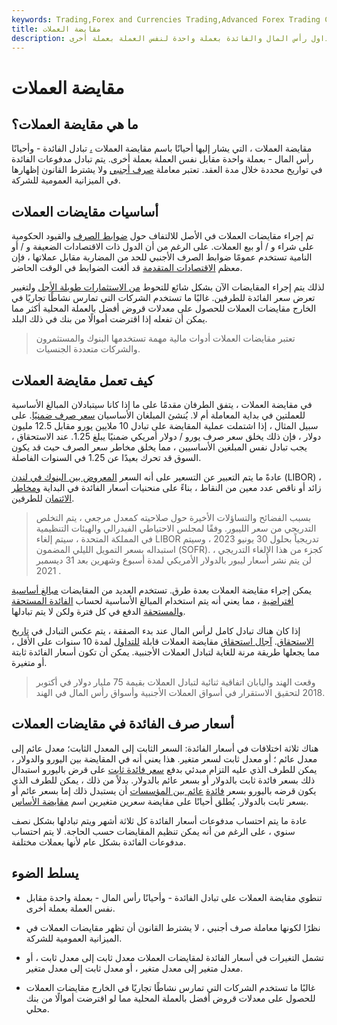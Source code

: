 ```yaml
---
keywords: Trading,Forex and Currencies Trading,Advanced Forex Trading Concepts,Advanced Concepts
title: مقايضة العملات
description: مقايضة العملات هي معاملة صرف أجنبي تتضمن تداول رأس المال والفائدة بعملة واحدة لنفس العملة بعملة أخرى.
---
```


# مقايضة العملات
## ما هي مقايضة العملات؟

مقايضة العملات ، التي يشار إليها أحيانًا باسم مقايضة العملات [،](/swap) تبادل الفائدة - وأحيانًا رأس المال - بعملة واحدة مقابل نفس العملة بعملة أخرى. يتم تبادل مدفوعات الفائدة في تواريخ محددة خلال مدة العقد. تعتبر معاملة [صرف أجنبي](/foreign-exchange) ولا يشترط القانون إظهارها في الميزانية العمومية للشركة.

## أساسيات مقايضات العملات

تم إجراء مقايضات العملات في الأصل للالتفاف حول [ضوابط الصرف](/exchangecontrol) والقيود الحكومية على شراء و / أو بيع العملات. على الرغم من أن الدول ذات الاقتصادات الضعيفة و / أو النامية تستخدم عمومًا ضوابط الصرف الأجنبي للحد من المضاربة مقابل عملاتها ، فإن معظم [الاقتصادات المتقدمة](/developed-economy) قد ألغت الضوابط في الوقت الحاضر.

لذلك يتم إجراء المقايضات الآن بشكل شائع للتحوط [من الاستثمارات طويلة الأجل](/longterminvestments) ولتغيير تعرض سعر الفائدة للطرفين. غالبًا ما تستخدم الشركات التي تمارس نشاطًا تجاريًا في الخارج مقايضات العملات للحصول على معدلات قروض أفضل بالعملة المحلية أكثر مما يمكن أن تفعله إذا اقترضت أموالًا من بنك في ذلك البلد.

> تعتبر مقايضات العملات أدوات مالية مهمة تستخدمها البنوك والمستثمرون والشركات متعددة الجنسيات.

>

## كيف تعمل مقايضة العملات

في مقايضة العملات ، يتفق الطرفان مقدمًا على ما إذا كانا سيتبادلان المبالغ الأساسية للعملتين في بداية المعاملة أم لا. يُنشئ المبلغان الأساسيان [سعر صرف ضمنيًا](/exchangerate). على سبيل المثال ، إذا اشتملت عملية المقايضة على تبادل 10 ملايين يورو مقابل 12.5 مليون دولار ، فإن ذلك يخلق سعر صرف يورو / دولار أمريكي ضمنيًا يبلغ 1.25. عند الاستحقاق ، يجب تبادل نفس المبلغين الأساسيين ، مما يخلق مخاطر سعر الصرف حيث قد يكون السوق قد تحرك بعيدًا عن 1.25 في السنوات الفاصلة.

عادةً ما يتم التعبير عن التسعير على أنه السعر [المعروض بين البنوك في لندن](/libor) (LIBOR) ، زائد أو ناقص عدد معين من النقاط ، بناءً على منحنيات أسعار الفائدة في البداية [ومخاطر الائتمان](/creditrisk) للطرفين.

> بسبب الفضائح والتساؤلات الأخيرة حول صلاحيته كمعدل مرجعي ، يتم التخلص التدريجي من سعر الليبور. وفقًا لمجلس الاحتياطي الفيدرالي والهيئات التنظيمية في المملكة المتحدة ، سيتم إلغاء LIBOR تدريجياً بحلول 30 يونيو 2023 ، وسيتم استبداله بسعر التمويل الليلي المضمون (SOFR). كجزء من هذا الإلغاء التدريجي ، لن يتم نشر أسعار ليبور بالدولار الأمريكي لمدة أسبوع وشهرين بعد 31 ديسمبر 2021 .

>

يمكن إجراء مقايضة العملات بعدة طرق. تستخدم العديد من المقايضات [مبالغ أساسية افتراضية](/notionalprincipalamount) ، مما يعني أنه يتم استخدام المبالغ الأساسية لحساب [الفائدة المستحقة والمستحقة](/interest-due) الدفع في كل فترة ولكن لا يتم تبادلها.

إذا كان هناك تبادل كامل لرأس المال عند بدء الصفقة ، يتم عكس التبادل في [تاريخ الاستحقاق](/maturitydate). [آجال استحقاق](/maturity) مقايضة العملات قابلة [للتداول](/negotiable) لمدة 10 سنوات على الأقل ، مما يجعلها طريقة مرنة للغاية لتبادل العملات الأجنبية. يمكن أن تكون أسعار الفائدة ثابتة أو متغيرة.

> وقعت الهند واليابان اتفاقية ثنائية لتبادل العملات بقيمة 75 مليار دولار في أكتوبر 2018 لتحقيق الاستقرار في أسواق العملات الأجنبية وأسواق رأس المال في الهند.

>

## أسعار صرف الفائدة في مقايضات العملات

هناك ثلاثة اختلافات في أسعار الفائدة: السعر الثابت إلى المعدل الثابت؛ معدل عائم إلى معدل عائم ؛ أو معدل ثابت لسعر متغير. هذا يعني أنه في المقايضة بين اليورو والدولار ، يمكن للطرف الذي عليه التزام مبدئي بدفع [سعر فائدة ثابت](/fixedinterestrate) على قرض باليورو استبدال ذلك بسعر فائدة ثابت بالدولار أو بسعر عائم بالدولار. بدلاً من ذلك ، يمكن للطرف الذي يكون قرضه باليورو بسعر [فائدة](/floatinginterestrate) [عائم بين المؤسسات](/floatinginterestrate) أن يستبدل ذلك إما بسعر عائم أو بسعر ثابت بالدولار. يُطلق أحيانًا على مقايضة سعرين متغيرين اسم [مقايضة الأساس](/basisrateswap).

عادة ما يتم احتساب مدفوعات أسعار الفائدة كل ثلاثة أشهر ويتم تبادلها بشكل نصف سنوي ، على الرغم من أنه يمكن تنظيم المقايضات حسب الحاجة. لا يتم احتساب مدفوعات الفائدة بشكل عام لأنها بعملات مختلفة.

## يسلط الضوء

- تنطوي مقايضة العملات على تبادل الفائدة - وأحيانًا رأس المال - بعملة واحدة مقابل نفس العملة بعملة أخرى.

- نظرًا لكونها معاملة صرف أجنبي ، لا يشترط القانون أن تظهر مقايضات العملات في الميزانية العمومية للشركة.

- تشمل التغيرات في أسعار الفائدة لمقايضات العملات معدل ثابت إلى معدل ثابت ، أو معدل متغير إلى معدل متغير ، أو معدل ثابت إلى معدل متغير.

- غالبًا ما تستخدم الشركات التي تمارس نشاطًا تجاريًا في الخارج مقايضات العملات للحصول على معدلات قروض أفضل بالعملة المحلية مما لو اقترضت أموالًا من بنك محلي.

